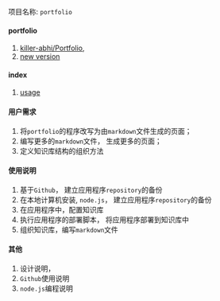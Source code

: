 
项目名称: `portfolio`

#### portfolio
1. [killer-abhi/Portfolio](https://github.com/killer-abhi/Portfolio),
2. [new version](killer-abhi.md)

#### index
1. [usage](usage.md)


#### 用户需求
1. 将`portfolio`的程序改写为由`markdown`文件生成的页面；
2. 编写更多的`markdown`文件， 生成更多的页面；
3. 定义知识库结构的组织方法

#### 使用说明
1. 基于`Github`， 建立应用程序`repository`的备份
2. 在本地计算机安装, `node.js`， 建立应用程序`repository`的备份
3. 在应用程序中，配置知识库
4. 执行应用程序的部署脚本， 将应用程序部署到知识库中
5. 组织知识库，编写`markdown`文件


#### 其他
1. 设计说明，
2. `Github`使用说明
3. `node.js`编程说明

 